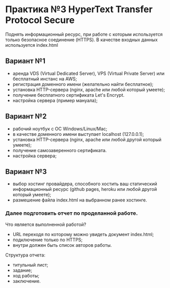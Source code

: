 # Практика №3 HyperText Transfer Protocol Secure

Поднять информационный ресурс, при работе с которым используется только безопасное соединение (HTTPS). В качестве входных данных используется index.html

## Вариант №1

* аренда VDS (Virtual Dedicated Server), VPS (Virtual Private Server) или бесплатный инстанс на AWS;
* регистрация доменного имени (желательно найти бесплатное);
* установка HTTP-сервера (nginx, apache или любой который умеете);
* получение бесплатного сертификата Let's Encrypt.
* настройка сервера (пример мануала);

## Вариант №2

* рабочий ноутбук с ОС Windows/Linux/Mac;
* в качестве доменного имени выступает localhost (127.0.0.1);
* установка HTTP-сервера (nginx, apache или любой другой который умеете);
* получение самозаверенного сертификата.
* настройка сервера;

## Вариант №3

* выбор хостинг провайдера, способного хостить ваш статический информационный ресурс (github pages, heroku или любой другой который умеете);
* размешение файла index.html на выбранном ранее хостинге.

### Далее подготовить отчет по проделанной работе.

Что является выполненной работой?

* URL переходя по которому можно увидеть документ index.html;
* подключение только по HTTPS;
* внутри должен быть список авторов работы.

Структура отчета:

* титульный лист;
* задание;
* ход работы;
* заключение.
